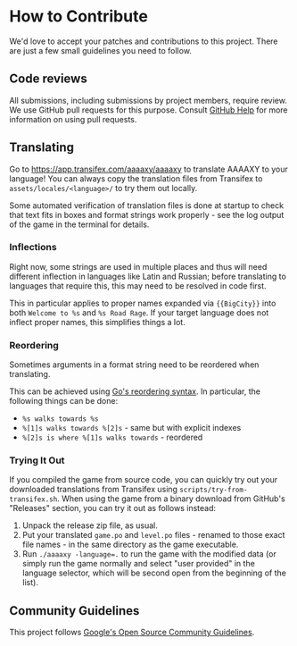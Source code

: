 # How to Contribute

We'd love to accept your patches and contributions to this project.
There are just a few small guidelines you need to follow.

## Code reviews

All submissions, including submissions by project members, require
review. We use GitHub pull requests for this purpose. Consult [GitHub
Help](https://help.github.com/articles/about-pull-requests/) for more
information on using pull requests.

## Translating

Go to <https://app.transifex.com/aaaaxy/aaaaxy> to translate AAAAXY to
your language! You can always copy the translation files from Transifex
to `assets/locales/<language>/` to try them out locally.

Some automated verification of translation files is done at startup to
check that text fits in boxes and format strings work properly - see the
log output of the game in the terminal for details.

### Inflections

Right now, some strings are used in multiple places and thus will need
different inflection in languages like Latin and Russian; before
translating to languages that require this, this may need to be resolved
in code first.

This in particular applies to proper names expanded via `{{BigCity}}`
into both `Welcome to %s` and `%s Road Rage`. If your target language
does not inflect proper names, this simplifies things a lot.

### Reordering

Sometimes arguments in a format string need to be reordered when
translating.

This can be achieved using [Go's reordering
syntax](https://pkg.go.dev/fmt#hdr-Explicit_argument_indexes). In
particular, the following things can be done:

-   `%s walks towards %s`
-   `%[1]s walks towards %[2]s` - same but with explicit indexes
-   `%[2]s is where %[1]s walks towards` - reordered

### Trying It Out

If you compiled the game from source code, you can quickly try out your
downloaded translations from Transifex using
`scripts/try-from-transifex.sh`. When using the game from a binary
download from GitHub's "Releases" section, you can try it out as follows
instead:

1.  Unpack the release zip file, as usual.
2.  Put your translated `game.po` and `level.po` files - renamed to those
    exact file names - in the same directory as the game executable.
3.  Run `./aaaaxy -language=.` to run the game with the modified data
    (or simply run the game normally and select "user provided" in the
    language selector, which will be second open from the beginning of
    the list).

## Community Guidelines

This project follows [Google's Open Source Community
Guidelines](https://opensource.google/conduct/).
